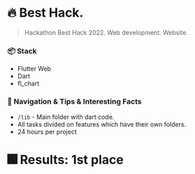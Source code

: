 # :fire: Best Hack.

> Hackathon Best Hack 2022. Web development. Website.

### :package: Stack
- Flutter Web
- Dart
- fl_chart

### :rocket: Navigation & Tips & Interesting Facts
- `/lib` - Main folder with dart code.
- All tasks divided on features which have their own folders.
- 24 hours per project

# :fireworks: Results: 1st place
